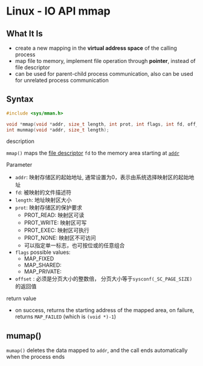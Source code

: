# Linux - IO API mmap

## What It Is

- create a new mapping in the **virtual address space** of the calling process
- map file to memory, implement file operation through **pointer**, instead of file descriptor
- can be used for parent-child process communication, also can be used for unrelated process communication

## Syntax

```c
#include <sys/mman.h>

void *mmap(void *addr, size_t length, int prot, int flags, int fd, off_t offset);
int munmap(void *addr, size_t length);
```

description

`mmap()` maps the [file descriptor](linux-file-descriptor.md) `fd` to the memory area starting at [`addr`]()

Parameter

- `addr`: 映射存储区的起始地址, 通常设置为0，表示由系统选择映射区的起始地址
- `fd`: 被映射的文件描述符
- `length`: 地址映射区大小
- `prot`: 映射存储区的保护要求
  - PROT_READ: 映射区可读
  - PROT_WRITE: 映射区可写
  - PROT_EXEC: 映射区可执行
  - PROT_NONE: 映射区不可访问
  - 可以指定单一标志，也可按位或的任意组合
- `flags` possible values:
  - MAP_FIXED
  - MAP_SHARED:
  - MAP_PRIVATE:
- `offset` : 必须是分页大小的整数倍， 分页大小等于`sysconf(_SC_PAGE_SIZE)`的返回值

return value

- on success, returns the starting address of the mapped area, on failure, returns `MAP_FAILED` (which is `(void *)-1`)

## mumap() 

`mumap()` deletes the data mapped to `addr`, and the call ends automatically when the process ends